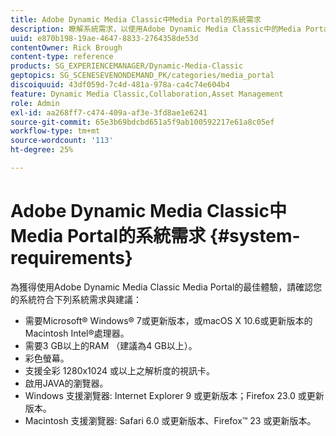 ```yaml
---
title: Adobe Dynamic Media Classic中Media Portal的系統需求
description: 瞭解系統需求，以使用Adobe Dynamic Media Classic中的Media Portal獲得最佳體驗。
uuid: e870b198-19ae-4647-8833-2764358de53d
contentOwner: Rick Brough
content-type: reference
products: SG_EXPERIENCEMANAGER/Dynamic-Media-Classic
geptopics: SG_SCENESEVENONDEMAND_PK/categories/media_portal
discoiquuid: 43df059d-7c4d-481a-978a-ca4c74e604b4
feature: Dynamic Media Classic,Collaboration,Asset Management
role: Admin
exl-id: aa268ff7-c474-409a-af3e-3fd8ae1e6241
source-git-commit: 65e3b69bdcbd651a5f9ab100592217e61a8c05ef
workflow-type: tm+mt
source-wordcount: '113'
ht-degree: 25%

---
```


# Adobe Dynamic Media Classic中Media Portal的系統需求 {#system-requirements}

為獲得使用Adobe Dynamic Media Classic Media Portal的最佳體驗，請確認您的系統符合下列系統需求與建議：

* 需要Microsoft® Windows® 7或更新版本，或macOS X 10.6或更新版本的Macintosh Intel®處理器。
* 需要3 GB以上的RAM （建議為4 GB以上）。
* 彩色螢幕。
* 支援全彩 1280x1024 或以上之解析度的視訊卡。
* 啟用JAVA的瀏覽器。
* Windows 支援瀏覽器: Internet Explorer 9 或更新版本；Firefox 23.0 或更新版本。
* Macintosh 支援瀏覽器: Safari 6.0 或更新版本、Firefox™ 23 或更新版本。
